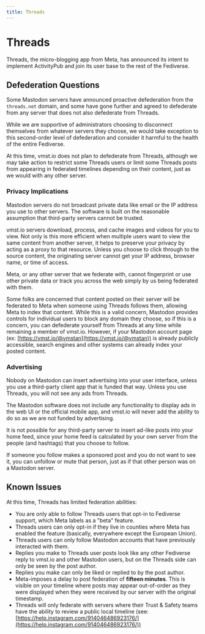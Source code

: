 ```yaml
---
title: Threads
---
```


# Threads

Threads, the micro-blogging app from Meta, has announced its intent to implement ActivityPub and join its user base to the rest of the Fediverse.

## Defederation Questions

Some Mastodon servers have announced proactive defederation from the `threads.net` domain, and some have gone further and agreed to defederate from any server that does not also defederate from Threads.

While we are supportive of administrators choosing to disconnect themselves from whatever servers they choose, we would take exception to this second-order level of defederation and consider it harmful to the health of the entire Fediverse.

At this time, vmst.io does not plan to defederate from Threads, although we may take action to restrict some Threads users or limit some Threads posts from appearing in federated timelines depending on their content, just as we would with any other server.

### Privacy Implications

Mastodon servers do not broadcast private data like email or the IP address you use to other servers.
The software is built on the reasonable assumption that third-party servers cannot be trusted.

vmst.io servers download, process, and cache images and videos for you to view. Not only is this more efficient when multiple users want to view the same content from another server, it helps to preserve your privacy by acting as a proxy to that resource. Unless you choose to click through to the source content, the originating server cannot get your IP address, browser name, or time of access.

Meta, or any other server that we federate with, cannot fingerprint or use other private data or track you across the web simply by us being federated with them.

Some folks are concerned that content posted on their server will be federated to Meta when someone using Threads follows them, allowing Meta to index that content.
While this is a valid concern, Mastodon provides controls for individual users to block any domain they choose, so if this is a concern, you can defederate yourself from Threads at any time while remaining a member of vmst.io.
However, if your Mastodon account page (ex: [https://vmst.io/@vmstan](https://vmst.io/@vmstan)) is already publicly accessible, search engines and other systems can already index your posted content.

### Advertising

Nobody on Mastodon can insert advertising into your user interface, unless you use a third-party client app that is funded that way.
Unless you use Threads, you will not see any ads from Threads.

The Mastodon software does not include any functionality to display ads in the web UI or the official mobile app, and vmst.io will never add the ability to do so as we are not funded by advertising.

It is not possible for any third-party server to insert ad-like posts into your home feed, since your home feed is calculated by your own server from the people (and hashtags) that you choose to follow.

If someone you follow makes a sponsored post and you do not want to see it, you can unfollow or mute that person, just as if that other person was on a Mastodon server.

## Known Issues

At this time, Threads has limited federation abilities:

- You are only able to follow Threads users that opt-in to Fediverse support, which Meta labels as a "beta" feature.
- Threads users can only opt-in if they live in counties where Meta has enabled the feature (basically, everywhere except the European Union).
- Threads users can only follow Mastodon accounts that have previously interacted with them.
- Replies you make to Threads user posts look like any other Fediverse reply to vmst.io and other Mastodon users, but on the Threads side can only be seen by the post author.
- Replies you make can only be liked or replied to by the post author.
- Meta-imposes a delay to post federation of **fifteen minutes**. This is visible on your timeline where posts may appear out-of-order as they were displayed when they were received by our server with the original timestamp.
- Threads will only federate with servers where their Trust & Safety teams have the ability to review a public local timeline (see: [https://help.instagram.com/914046486923176/](https://help.instagram.com/914046486923176/))